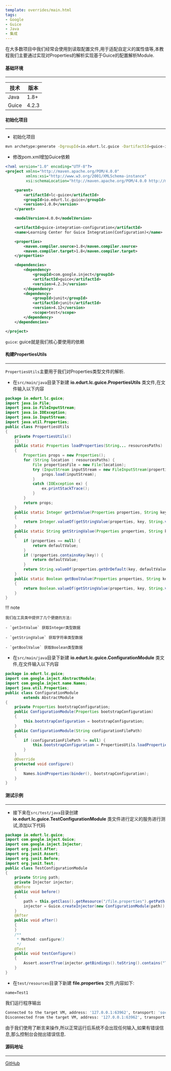 ```yaml
---
template: overrides/main.html
tags:
- Google
- Guice
- Java
- 集成
---
```


在大多数项目中我们经常会使用到读取配置文件,用于适配自定义的属性值等,本教程我们主要通过实现对Properties的解析实现基于Guice的配置解析Module.

#### 基础环境

---

| 技术  | 版本  |
| ----- | ----- |
| Java  | 1.8+  |
| Guice | 4.2.3 |

#### 初始化项目

---

- 初始化项目

```bash
mvn archetype:generate -DgroupId=io.edurt.lc.guice -DartifactId=guice-integration-configuration -DarchetypeArtifactId=maven-archetype-quickstart -Dversion=1.0.0 -DinteractiveMode=false
```

- 修改pom.xml增加Guice依赖

```xml
<?xml version="1.0" encoding="UTF-8"?>
<project xmlns="http://maven.apache.org/POM/4.0.0"
         xmlns:xsi="http://www.w3.org/2001/XMLSchema-instance"
         xsi:schemaLocation="http://maven.apache.org/POM/4.0.0 http://maven.apache.org/xsd/maven-4.0.0.xsd">

    <parent>
        <artifactId>lc-guice</artifactId>
        <groupId>io.edurt.lc.guice</groupId>
        <version>1.0.0</version>
    </parent>

    <modelVersion>4.0.0</modelVersion>

    <artifactId>guice-integration-configuration</artifactId>
    <name>Learning Center for Guice Integration(Configuration)</name>

    <properties>
        <maven.compiler.source>1.8</maven.compiler.source>
        <maven.compiler.target>1.8</maven.compiler.target>
    </properties>

    <dependencies>
        <dependency>
            <groupId>com.google.inject</groupId>
            <artifactId>guice</artifactId>
            <version>4.2.3</version>
        </dependency>
        <dependency>
            <groupId>junit</groupId>
            <artifactId>junit</artifactId>
            <version>4.12</version>
            <scope>test</scope>
        </dependency>
    </dependencies>

</project>
```

`guice`: guice就是我们核心要使用的依赖

#### 构建PropertiesUtils

---

`PropertiesUtils`主要用于我们对Properties类型文件的解析.

- 在`src/main/java`目录下新建 **io.edurt.lc.guice.PropertiesUtils** 类文件,在文件输入以下内容

```java
package io.edurt.lc.guice;
import java.io.File;
import java.io.FileInputStream;
import java.io.IOException;
import java.io.InputStream;
import java.util.Properties;
public class PropertiesUtils
{
    private PropertiesUtils()
    {}
    public static Properties loadProperties(String... resourcesPaths)
    {
        Properties props = new Properties();
        for (String location : resourcesPaths) {
            File propertiesFile = new File(location);
            try (InputStream inputStream = new FileInputStream(propertiesFile)) {
                props.load(inputStream);
            }
            catch (IOException ex) {
                ex.printStackTrace();
            }
        }
        return props;
    }
    public static Integer getIntValue(Properties properties, String key, Integer defaultValue)
    {
        return Integer.valueOf(getStringValue(properties, key, String.valueOf(defaultValue)));
    }
    public static String getStringValue(Properties properties, String key, String defaultValue)
    {
        if (properties == null) {
            return defaultValue;
        }
        if (!properties.containsKey(key)) {
            return defaultValue;
        }
        return String.valueOf(properties.getOrDefault(key, defaultValue));
    }
    public static Boolean getBoolValue(Properties properties, String key, Boolean defaultValue)
    {
        return Boolean.valueOf(getStringValue(properties, key, String.valueOf(defaultValue)));
    }
}
```

!!! note

    我们在工具类中提供了几个便捷的方法: 

    - `getIntValue` 获取Integer类型数据   

    - `getStringValue` 获取字符串类型数据

    - `getBoolValue` 获取Boolean类型数据

- 在`src/main/java`目录下新建 **io.edurt.lc.guice.ConfigurationModule** 类文件,在文件输入以下内容

```java
package io.edurt.lc.guice;
import com.google.inject.AbstractModule;
import com.google.inject.name.Names;
import java.util.Properties;
public class ConfigurationModule
        extends AbstractModule
{
    private Properties bootstrapConfiguration;
    public ConfigurationModule(Properties bootstrapConfiguration)
    {
        this.bootstrapConfiguration = bootstrapConfiguration;
    }
    public ConfigurationModule(String configurationFilePath)
    {
        if (configurationFilePath != null) {
            this.bootstrapConfiguration = PropertiesUtils.loadProperties(configurationFilePath);
        }
    }
    @Override
    protected void configure()
    {
        Names.bindProperties(binder(), bootstrapConfiguration);
    }
}
```

#### 测试示例

---

- 接下来在`src/test/java`目录创建 **io.edurt.lc.guice.TestConfigurationModule** 类文件进行定义的服务进行测试,添加以下代码

```java
package io.edurt.lc.guice;
import com.google.inject.Guice;
import com.google.inject.Injector;
import org.junit.After;
import org.junit.Assert;
import org.junit.Before;
import org.junit.Test;
public class TestConfigurationModule
{
    private String path;
    private Injector injector;
    @Before
    public void before()
    {
        path = this.getClass().getResource("/file.properties").getPath();
        injector = Guice.createInjector(new ConfigurationModule(path));
    }
    @After
    public void after()
    {
    }
    /**
     * Method: configure()
     */
    @Test
    public void testConfigure()
    {
        Assert.assertTrue(injector.getBindings().toString().contains("Test1"));
    }
}
```

- 在`test/resources`目录下新建 **file.properties** 文件,内容如下:

```properties
name=Test1
```

我们运行程序输出

```bash
Connected to the target VM, address: '127.0.0.1:63962', transport: 'socket'
Disconnected from the target VM, address: '127.0.0.1:63962', transport: 'socket'
```

由于我们使用了断言来操作,所以正常运行后系统不会出现任何输入,如果有错误信息,那么控制台会抛出错误信息.

#### 源码地址

---

[GitHub](https://github.com/EdurtIO/learning-center-code/tree/master/guice/integration-configuration)
